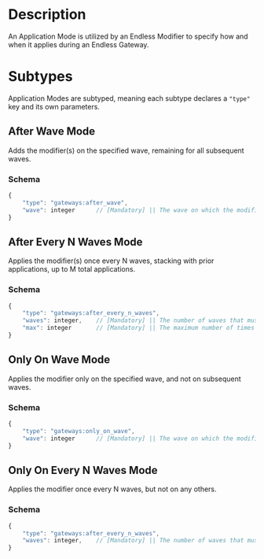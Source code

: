 # Description
An Application Mode is utilized by an Endless Modifier to specify how and when it applies during an Endless Gateway.

# Subtypes
Application Modes are subtyped, meaning each subtype declares a `"type"` key and its own parameters.

## After Wave Mode
Adds the modifier(s) on the specified wave, remaining for all subsequent waves.

### Schema
```js
{
    "type": "gateways:after_wave",
    "wave": integer      // [Mandatory] || The wave on which the modifier(s) are applied. The modifier remains applied on subsequent waves.
}
```

## After Every N Waves Mode
Applies the modifier(s) once every N waves, stacking with prior applications, up to M total applications.

### Schema
```js
{
    "type": "gateways:after_every_n_waves",
    "waves": integer,    // [Mandatory] || The number of waves that must elapse before the modifier(s) are applied and reapplied.
    "max": integer       // [Mandatory] || The maximum number of times the modifier(s) will be applied.
}
```

## Only On Wave Mode
Applies the modifier only on the specified wave, and not on subsequent waves.

### Schema
```js
{
    "type": "gateways:only_on_wave",
    "wave": integer      // [Mandatory] || The wave on which the modifier(s) apply.
}
```

## Only On Every N Waves Mode
Applies the modifier once every N waves, but not on any others.

### Schema
```js
{
    "type": "gateways:after_every_n_waves",
    "waves": integer,    // [Mandatory] || The number of waves that must elapse between applications.
}
```